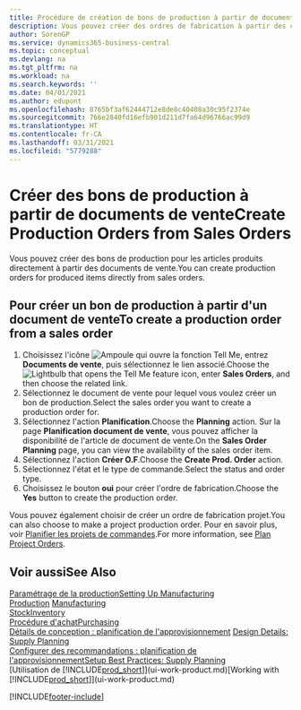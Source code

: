 ```yaml
---
title: Procédure de création de bons de production à partir de documents de vente | Microsoft Docs
description: Vous pouvez créer des ordres de fabrication à partir des commandes vente dans le département Ventes & marketing.
author: SorenGP
ms.service: dynamics365-business-central
ms.topic: conceptual
ms.devlang: na
ms.tgt_pltfrm: na
ms.workload: na
ms.search.keywords: ''
ms.date: 04/01/2021
ms.author: edupont
ms.openlocfilehash: 8765bf3af62444712e8de8c40408a30c95f2374e
ms.sourcegitcommit: 766e2840fd16efb901d211d7fa64d96766ac99d9
ms.translationtype: HT
ms.contentlocale: fr-CA
ms.lasthandoff: 03/31/2021
ms.locfileid: "5779288"
---
```

# <a name="create-production-orders-from-sales-orders"></a><span data-ttu-id="c80d0-103">Créer des bons de production à partir de documents de vente</span><span class="sxs-lookup"><span data-stu-id="c80d0-103">Create Production Orders from Sales Orders</span></span>
<span data-ttu-id="c80d0-104">Vous pouvez créer des bons de production pour les articles produits directement à partir des documents de vente.</span><span class="sxs-lookup"><span data-stu-id="c80d0-104">You can create production orders for produced items directly from sales orders.</span></span>  

## <a name="to-create-a-production-order-from-a-sales-order"></a><span data-ttu-id="c80d0-105">Pour créer un bon de production à partir d'un document de vente</span><span class="sxs-lookup"><span data-stu-id="c80d0-105">To create a production order from a sales order</span></span>  

1.  <span data-ttu-id="c80d0-106">Choisissez l'icône ![Ampoule qui ouvre la fonction Tell Me](media/ui-search/search_small.png "Dites-moi ce que vous voulez faire"), entrez **Documents de vente**, puis sélectionnez le lien associé.</span><span class="sxs-lookup"><span data-stu-id="c80d0-106">Choose the ![Lightbulb that opens the Tell Me feature](media/ui-search/search_small.png "Tell me what you want to do") icon, enter **Sales Orders**, and then choose the related link.</span></span>  
2.  <span data-ttu-id="c80d0-107">Sélectionnez le document de vente pour lequel vous voulez créer un bon de production.</span><span class="sxs-lookup"><span data-stu-id="c80d0-107">Select the sales order you want to create a production order for.</span></span>  
3.  <span data-ttu-id="c80d0-108">Sélectionnez l'action **Planification**.</span><span class="sxs-lookup"><span data-stu-id="c80d0-108">Choose the **Planning** action.</span></span> <span data-ttu-id="c80d0-109">Sur la page **Planification document de vente**, vous pouvez afficher la disponibilité de l'article de document de vente.</span><span class="sxs-lookup"><span data-stu-id="c80d0-109">On the **Sales Order Planning** page, you can view the availability of the sales order item.</span></span>  
4.  <span data-ttu-id="c80d0-110">Sélectionnez l'action **Créer O.F**.</span><span class="sxs-lookup"><span data-stu-id="c80d0-110">Choose the **Create Prod. Order** action.</span></span>  
5.  <span data-ttu-id="c80d0-111">Sélectionnez l'état et le type de commande.</span><span class="sxs-lookup"><span data-stu-id="c80d0-111">Select the status and order type.</span></span>  
6.  <span data-ttu-id="c80d0-112">Choisissez le bouton **oui** pour créer l'ordre de fabrication.</span><span class="sxs-lookup"><span data-stu-id="c80d0-112">Choose the **Yes** button to create the production order.</span></span>

<span data-ttu-id="c80d0-113">Vous pouvez également choisir de créer un ordre de fabrication projet.</span><span class="sxs-lookup"><span data-stu-id="c80d0-113">You can also choose to make a project production order.</span></span> <span data-ttu-id="c80d0-114">Pour en savoir plus, voir [Planifier les projets de commandes](production-how-to-plan-project-orders.md).</span><span class="sxs-lookup"><span data-stu-id="c80d0-114">For more information, see [Plan Project Orders](production-how-to-plan-project-orders.md).</span></span>   

## <a name="see-also"></a><span data-ttu-id="c80d0-115">Voir aussi</span><span class="sxs-lookup"><span data-stu-id="c80d0-115">See Also</span></span>  
[<span data-ttu-id="c80d0-116">Paramétrage de la production</span><span class="sxs-lookup"><span data-stu-id="c80d0-116">Setting Up Manufacturing</span></span>](production-configure-production-processes.md)  
<span data-ttu-id="c80d0-117">[Production](production-manage-manufacturing.md)  </span><span class="sxs-lookup"><span data-stu-id="c80d0-117">[Manufacturing](production-manage-manufacturing.md)  </span></span>  
[<span data-ttu-id="c80d0-118">Stock</span><span class="sxs-lookup"><span data-stu-id="c80d0-118">Inventory</span></span>](inventory-manage-inventory.md)  
[<span data-ttu-id="c80d0-119">Procédure d'achat</span><span class="sxs-lookup"><span data-stu-id="c80d0-119">Purchasing</span></span>](purchasing-manage-purchasing.md)  
<span data-ttu-id="c80d0-120">[Détails de conception : planification de l'approvisionnement](design-details-supply-planning.md) </span><span class="sxs-lookup"><span data-stu-id="c80d0-120">[Design Details: Supply Planning](design-details-supply-planning.md) </span></span>  
[<span data-ttu-id="c80d0-121">Configurer des recommandations : planification de l'approvisionnement</span><span class="sxs-lookup"><span data-stu-id="c80d0-121">Setup Best Practices: Supply Planning</span></span>](setup-best-practices-supply-planning.md)  
<span data-ttu-id="c80d0-122">[Utilisation de [!INCLUDE[prod_short](includes/prod_short.md)]](ui-work-product.md)</span><span class="sxs-lookup"><span data-stu-id="c80d0-122">[Working with [!INCLUDE[prod_short](includes/prod_short.md)]](ui-work-product.md)</span></span>


[!INCLUDE[footer-include](includes/footer-banner.md)]